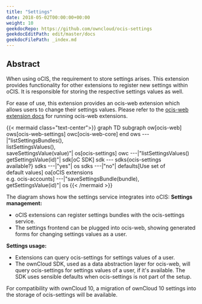 ```yaml
---
title: "Settings"
date: 2018-05-02T00:00:00+00:00
weight: 10
geekdocRepo: https://github.com/owncloud/ocis-settings
geekdocEditPath: edit/master/docs
geekdocFilePath: _index.md
---
```


## Abstract

When using oCIS, the requirement to store settings arises. This extension provides functionality
for other extensions to register new settings within oCIS. It is responsible for storing the respective
settings values as well.

For ease of use, this extension provides an ocis-web extension which allows users to change their settings values.
Please refer to the [ocis-web extension docs](https://owncloud.github.io/ocis/extensions/#external-phoenix-apps)
for running ocis-web extensions.

{{< mermaid class="text-center">}}
graph TD
    subgraph ow[ocis-web]
        ows[ocis-web-settings]
        owc[ocis-web-core]
    end
    ows ---|"listSettingsBundles(),<br>listSettingsValues(),<br>saveSettingsValue(value)"| os[ocis-settings]
    owc ---|"listSettingsValues()<br>getSettingsValue(id)"| sdk[oC SDK]
    sdk --- sdks{ocis-settings<br>available?}
    sdks ---|"yes"| os
    sdks ---|"no"| defaults[Use set of<br>default values]
    oa[oCIS extensions<br>e.g. ocis-accounts] ---|"saveSettingsBundle(bundle),<br>getSettingsValue(id)"| os
{{< /mermaid >}}

The diagram shows how the settings service integrates into oCIS:
**Settings management:**
- oCIS extensions can register settings bundles with the ocis-settings service.
- The settings frontend can be plugged into ocis-web, showing generated forms for changing settings values as a user.

**Settings usage:**
- Extensions can query ocis-settings for settings values of a user.
- The ownCloud SDK, used as a data abstraction layer for ocis-web, will query ocis-settings for settings values of a user,
if it's available. The SDK uses sensible defaults when ocis-settings is not part of the setup.

For compatibility with ownCloud 10, a migration of ownCloud 10 settings into the storage of ocis-settings will be available.
